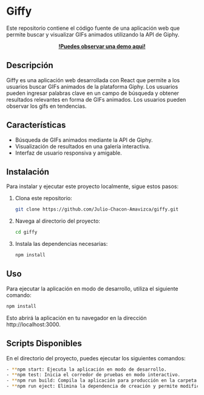# Giffy

Este repositorio contiene el código fuente de una aplicación web que permite buscar y visualizar GIFs animados utilizando la API de Giphy.

<div align="center">

**[!Puedes observar una demo aqui!](https://giffy-sigma-seven.vercel.app/)**

</div>


## Descripción

Giffy es una aplicación web desarrollada con React que permite a los usuarios buscar GIFs animados de la plataforma Giphy. Los usuarios pueden ingresar palabras clave en un campo de búsqueda y obtener resultados relevantes en forma de GIFs animados. Los usuarios pueden observar los gifs en tendencias.

## Características

- Búsqueda de GIFs animados mediante la API de Giphy.
- Visualización de resultados en una galería interactiva.
- Interfaz de usuario responsiva y amigable.

## Instalación

Para instalar y ejecutar este proyecto localmente, sigue estos pasos:

1. Clona este repositorio:
   ```bash
   git clone https://github.com/Julio-Chacon-Amavizca/giffy.git
   ```

2. Navega al directorio del proyecto:
   ```bash
   cd giffy
   ```

3. Instala las dependencias necesarias:
   ```bash
   npm install
   ```

## Uso

Para ejecutar la aplicación en modo de desarrollo, utiliza el siguiente comando:

   ```bash
   npm install
   ```


Esto abrirá la aplicación en tu navegador en la dirección http://localhost:3000.

## Scripts Disponibles

En el directorio del proyecto, puedes ejecutar los siguientes comandos:
   ```bash
- **npm start: Ejecuta la aplicación en modo de desarrollo.
- **npm test: Inicia el corredor de pruebas en modo interactivo.
- **npm run build: Compila la aplicación para producción en la carpeta build.
- **npm run eject: Elimina la dependencia de creación y permite modificar las configuraciones directamente.
   ```